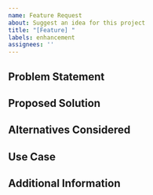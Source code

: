 ```yaml
---
name: Feature Request
about: Suggest an idea for this project
title: "[Feature] "
labels: enhancement
assignees: ''
---
```


<!-- 
Language Selection / 语言选择:
English | 
[中文](https://github.com/donghao1393/mcp-dbutils/issues/new?template=feature_request_zh.md) | 
[Français](https://github.com/donghao1393/mcp-dbutils/issues/new?template=feature_request_fr.md) | 
[Español](https://github.com/donghao1393/mcp-dbutils/issues/new?template=feature_request_es.md) | 
[العربية](https://github.com/donghao1393/mcp-dbutils/issues/new?template=feature_request_ar.md) | 
[Русский](https://github.com/donghao1393/mcp-dbutils/issues/new?template=feature_request_ru.md)
-->

## Problem Statement
<!-- A clear and concise description of what the problem is -->

## Proposed Solution
<!-- A clear and concise description of what you want to happen -->

## Alternatives Considered
<!-- A clear and concise description of any alternative solutions or features you've considered -->

## Use Case
<!-- Describe how this feature would be used and how it would improve user experience or solve an existing problem -->

## Additional Information
<!-- Add any other context or screenshots about the feature request here -->
